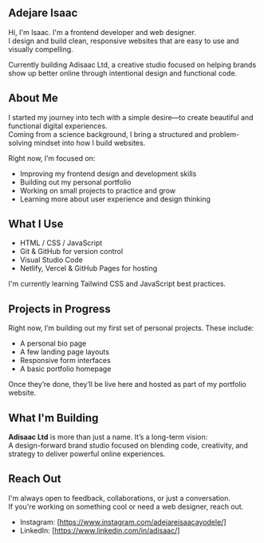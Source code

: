 ## Adejare Isaac

Hi, I'm Isaac. I'm a frontend developer and web designer.  
I design and build clean, responsive websites that are easy to use and visually compelling.

Currently building Adisaac Ltd, a creative studio focused on helping brands show up better online through intentional design and functional code.


## About Me

I started my journey into tech with a simple desire—to create beautiful and functional digital experiences.  
Coming from a science background, I bring a structured and problem-solving mindset into how I build websites.

Right now, I’m focused on:
- Improving my frontend design and development skills
- Building out my personal portfolio
- Working on small projects to practice and grow
- Learning more about user experience and design thinking

## What I Use
- HTML / CSS / JavaScript  
- Git & GitHub for version control  
- Visual Studio Code  
- Netlify, Vercel & GitHub Pages for hosting  

I'm currently learning Tailwind CSS and JavaScript best practices.

## Projects in Progress

Right now, I’m building out my first set of personal projects. These include:
- A personal bio page
- A few landing page layouts
- Responsive form interfaces
- A basic portfolio homepage

Once they’re done, they’ll be live here and hosted as part of my portfolio website.

## What I'm Building

**Adisaac Ltd** is more than just a name. It’s a long-term vision:  
A design-forward brand studio focused on blending code, creativity, and strategy to deliver powerful online experiences.


## Reach Out

I'm always open to feedback, collaborations, or just a conversation.  
If you're working on something cool or need a web designer, reach out.

- Instagram: [https://www.instagram.com/adejareisaacayodele/]
- LinkedIn: [https://www.linkedin.com/in/adisaac/] 
